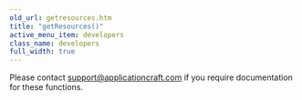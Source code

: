 ```yaml
---
old_url: getresources.htm
title: "getResources()"
active_menu_item: developers
class_name: developers
full_width: true
---
```



Please contact [support@applicationcraft.com](mailto:support@applicationcraft.com) if you require documentation for these functions.

